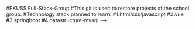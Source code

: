 #PKUSS Full-Stack-Group
#This git is used to restore projects of the school group.
#Technology stack planned to learn:
#1.html/css/javascript
#2.vue
#3.springboot
#4.datastructure-mysql -->
